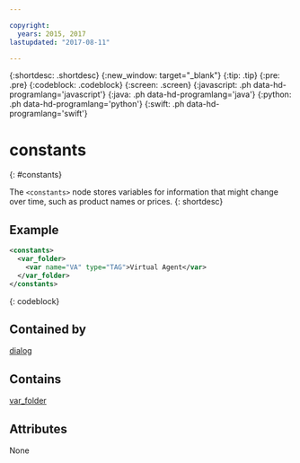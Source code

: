 ```yaml
---

copyright:
  years: 2015, 2017
lastupdated: "2017-08-11"

---
```


{:shortdesc: .shortdesc}
{:new_window: target="_blank"}
{:tip: .tip}
{:pre: .pre}
{:codeblock: .codeblock}
{:screen: .screen}
{:javascript: .ph data-hd-programlang='javascript'}
{:java: .ph data-hd-programlang='java'}
{:python: .ph data-hd-programlang='python'}
{:swift: .ph data-hd-programlang='swift'}

# constants
{: #constants}

The `<constants>` node stores variables for information that might change over time, such as product names or prices.
{: shortdesc}

## Example

```xml
<constants>
  <var_folder>
    <var name="VA" type="TAG">Virtual Agent</var>
  </var_folder>
</constants>
```
{: codeblock}

## Contained by

[dialog](/docs/services/dialog/dialog.html)

## Contains

[var_folder](/docs/services/dialog/var_folder.html)

## Attributes

None
